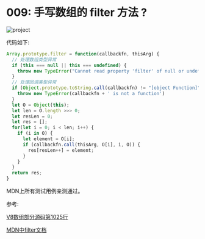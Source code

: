 # 009: 手写数组的 filter 方法 ?

<img :src="$withBase('/028/1.jpg')" alt="project"></img>

代码如下:
```js
Array.prototype.filter = function(callbackfn, thisArg) {
  // 处理数组类型异常
  if (this === null || this === undefined) {
    throw new TypeError("Cannot read property 'filter' of null or undefined");
  }
  // 处理回调类型异常
  if (Object.prototype.toString.call(callbackfn) != "[object Function]") {
    throw new TypeError(callbackfn + ' is not a function')
  }
  let O = Object(this);
  let len = O.length >>> 0;
  let resLen = 0;
  let res = [];
  for(let i = 0; i < len; i++) {
    if (i in O) {
      let element = O[i];
      if (callbackfn.call(thisArg, O[i], i, O)) {
        res[resLen++] = element;
      }
    }
  }
  return res;
}
```

MDN上所有测试用例亲测通过。

参考:

[V8数组部分源码第1025行](https://github.com/v8/v8/blob/ad82a40509c5b5b4680d4299c8f08d6c6d31af3c/src/js/array.js)

[MDN中filter文档](https://developer.mozilla.org/zh-CN/docs/Web/JavaScript/Reference/Global_Objects/Array/filter)
